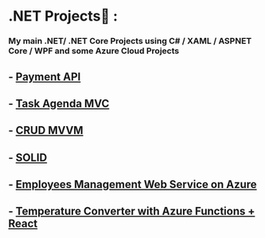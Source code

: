 # .NET Projects💜 :
### My main .NET/ .NET Core Projects using C# / XAML / ASPNET Core / WPF and some Azure Cloud Projects

## - [Payment API](https://github.com/lucasgarciadev22/NETProjects/tree/main/PaymentAPI)
## - [Task Agenda MVC](https://github.com/lucasgarciadev22/NETProjects/tree/main/TaskAgendaWithEntity)
## - [CRUD MVVM ](https://github.com/lucasgarciadev22/NETProjects/tree/main/ListMVVM)
## - [SOLID](https://github.com/lucasgarciadev22/NETProjects/tree/main/SolidCSharp)
## - [Employees Management Web Service on Azure](https://github.com/lucasgarciadev22/NETProjects/tree/main/Azure/BootcamAzureFinalChallenge)
## - [Temperature Converter with Azure Functions + React](https://github.com/lucasgarciadev22/NETProjects/tree/main/Azure/Azure%20Functions)

